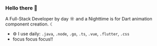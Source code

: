 ### Hello there 👋


A Full-Stack Developer by day ☼ and a Nighttime is for Dart animation component creation. ☾

- ⚙️ I use daily: `.java`, `.node`, `.go`, `.ts`, `.vue`, `.flutter`, `.css`
- focus focus focus!!
